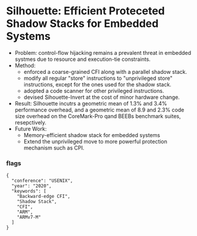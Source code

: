 # Silhouette: Efficient Proteceted Shadow Stacks for Embedded Systems

- Problem: control-flow hijacking remains a prevalent threat in embedded systmes due to resource and execution-tie constraints.
- Method:
  - enforced a coarse-grained CFI along with a parallel shadow stack.
  - modify all regular "store" instructions to "unprivileged store" instructions, except for the ones used for the shadow stack.
  - adopted a code scanner for other privileged instructions.
  - devised Sihouette-Invert at the cost of minor hardware change.
- Result: Silhouette incutrs a geometric mean of 1.3% and 3.4% performance overhead, and a geometric mean of 8.9 and 2.3% code size overhead on the CoreMark-Pro qand BEEBs benchmark suites, resepctively.
- Future Work:
  - Memory-efficient shadow stack for embedded systems
  - Extend the unprivileged move to more powerful protection mechanism such as CPI.

### flags

```
{
  "conference": "USENIX",
  "year": "2020",
  "keywords": [
    "Backward-edge CFI",
    "Shadow Stack",
    "CFI",
    "ARM",
    "ARMv7-M"
  ]
}
```
